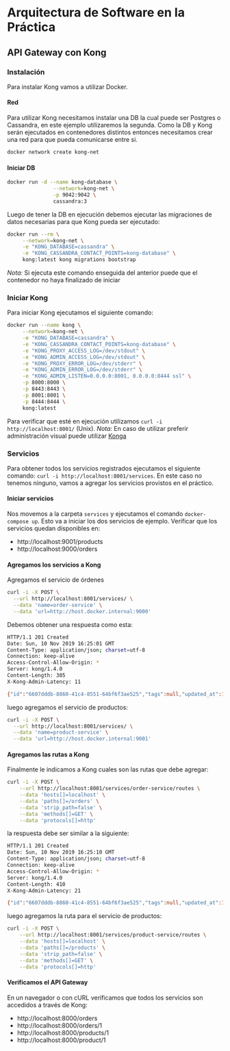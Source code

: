 # Arquitectura de Software en la Práctica
## API Gateway con Kong

### Instalación

Para instalar Kong vamos a utilizar Docker.

#### Red

Para utilizar Kong necesitamos instalar una DB la cual puede ser Postgres o Cassandra, en este ejemplo utilizaremos la segunda. Como la DB y Kong serán ejecutados en contenedores distintos entonces necesitamos crear una red para que pueda comunicarse entre si.

```bash
docker network create kong-net
```

#### Iniciar DB

```bash
docker run -d --name kong-database \
               --network=kong-net \
               -p 9042:9042 \
               cassandra:3
```

Luego de tener la DB en ejecución debemos ejecutar las migraciones de datos necesarias para que Kong pueda ser ejecutado:

```bash
docker run --rm \
     --network=kong-net \
     -e "KONG_DATABASE=cassandra" \
     -e "KONG_CASSANDRA_CONTACT_POINTS=kong-database" \
     kong:latest kong migrations bootstrap
```

*Nota:* Si ejecuta este comando enseguida del anterior puede que el contenedor no haya finalizado de iniciar

### Iniciar Kong

Para iniciar Kong ejecutamos el siguiente comando:

```bash
docker run --name kong \
     --network=kong-net \
     -e "KONG_DATABASE=cassandra" \
     -e "KONG_CASSANDRA_CONTACT_POINTS=kong-database" \
     -e "KONG_PROXY_ACCESS_LOG=/dev/stdout" \
     -e "KONG_ADMIN_ACCESS_LOG=/dev/stdout" \
     -e "KONG_PROXY_ERROR_LOG=/dev/stderr" \
     -e "KONG_ADMIN_ERROR_LOG=/dev/stderr" \
     -e "KONG_ADMIN_LISTEN=0.0.0.0:8001, 0.0.0.0:8444 ssl" \
     -p 8000:8000 \
     -p 8443:8443 \
     -p 8001:8001 \
     -p 8444:8444 \
     kong:latest
```

Para verificar que esté en ejecución utilizamos ```curl -i http://localhost:8001/``` (Unix).
*Nota:* En caso de utilizar preferir administración visual puede utilizar [Konga](https://pantsel.github.io/konga/)

### Servicios

Para obtener todos los servicios registrados ejecutamos el siguiente comando: ```curl -i http://localhost:8001/services```. En este caso no tenemos ninguno, vamos a agregar los servicios provistos en el práctico.

#### Iniciar servicios

Nos movemos a la carpeta ```services``` y ejecutamos el comando ```docker-compose up```. Esto va a iniciar los dos servicios de ejemplo.
Verificar que los servicios quedan disponibles en:

* http://localhost:9001/products
* http://localhost:9000/orders

#### Agregamos los servicios a Kong

Agregamos el servicio de órdenes

```bash
curl -i -X POST \
  --url http://localhost:8001/services/ \
  --data 'name=order-service' \
  --data 'url=http://host.docker.internal:9000'
```

Debemos obtener una respuesta como esta:

```bash
HTTP/1.1 201 Created
Date: Sun, 10 Nov 2019 16:25:01 GMT
Content-Type: application/json; charset=utf-8
Connection: keep-alive
Access-Control-Allow-Origin: *
Server: kong/1.4.0
Content-Length: 305
X-Kong-Admin-Latency: 11

{"id":"6607dddb-8860-41c4-8551-64bf6f3ae525","tags":null,"updated_at":1573403110,"destinations":null,"headers":null,"protocols":["http"],"created_at":1573403110,"snis":null,"service":{"id":"abfe16d8-f1ab-4ed0-b54c-56b911535060"},"name":null,"preserve_host":false,"regex_priority":0,"strip_path":false,"sources":null,"paths":["\/orders"],"https_redirect_status_code":426,"hosts":["localhost"],"methods":["GET"]}
```

luego agregamos el servicio de productos:

```bash
curl -i -X POST \
  --url http://localhost:8001/services/ \
  --data 'name=product-service' \
  --data 'url=http://host.docker.internal:9001'
```

#### Agregamos las rutas a Kong

Finalmente le indicamos a Kong cuales son las rutas que debe agregar:

```bash
curl -i -X POST \
    --url http://localhost:8001/services/order-service/routes \
    --data 'hosts[]=localhost' \
    --data 'paths[]=/orders' \
    --data 'strip_path=false' \
    --data 'methods[]=GET' \
    --data 'protocols[]=http'
```

la respuesta debe ser similar a la siguiente:

```bash
HTTP/1.1 201 Created
Date: Sun, 10 Nov 2019 16:25:10 GMT
Content-Type: application/json; charset=utf-8
Connection: keep-alive
Access-Control-Allow-Origin: *
Server: kong/1.4.0
Content-Length: 410
X-Kong-Admin-Latency: 21

{"id":"6607dddb-8860-41c4-8551-64bf6f3ae525","tags":null,"updated_at":1573403110,"destinations":null,"headers":null,"protocols":["http"],"created_at":1573403110,"snis":null,"service":{"id":"abfe16d8-f1ab-4ed0-b54c-56b911535060"},"name":null,"preserve_host":false,"regex_priority":0,"strip_path":false,"sources":null,"paths":["\/orders"],"https_redirect_status_code":426,"hosts":["localhost"],"methods":["GET"]}
```

luego agregamos la ruta para el servicio de productos:

```bash
curl -i -X POST \
    --url http://localhost:8001/services/product-service/routes \
    --data 'hosts[]=localhost' \
    --data 'paths[]=/products' \
    --data 'strip_path=false' \
    --data 'methods[]=GET' \
    --data 'protocols[]=http'
```

#### Verificamos el API Gateway

En un navegador o con cURL verificamos que todos los servicios son accedidos a través de Kong:
 
* http://localhost:8000/orders
* http://localhost:8000/orders/1
* http://localhost:8000/products/1
* http://localhost:8000/product/1